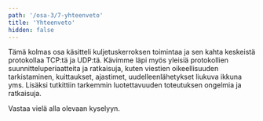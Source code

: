 ```yaml
---
path: '/osa-3/7-yhteenveto'
title: 'Yhteenveto'
hidden: false
---
```



Tämä kolmas osa käsitteli kuljetuskerroksen toimintaa ja sen kahta keskeistä protokollaa TCP:tä ja UDP:tä. Kävimme läpi myös yleisiä protokollien suunnitteluperiaatteita ja ratkaisuja, kuten viestien oikeellisuuden tarkistaminen, kuittaukset, ajastimet, uudelleenlähetykset liukuva ikkuna yms. Lisäksi tutkittiin tarkemmin luotettavuuden toteutuksen ongelmia ja ratkaisuja.


Vastaa vielä alla olevaan kyselyyn.


<quiz id="631c24f2-537c-562d-a9f9-5f5c9bda02fd"></quiz>
